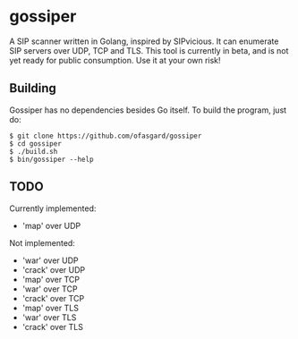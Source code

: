 # gossiper

A SIP scanner written in Golang, inspired by SIPvicious. It can enumerate SIP servers over UDP, TCP and TLS. This tool is currently in beta, and is not yet ready for public consumption. Use it at your own risk!

## Building

Gossiper has no dependencies besides Go itself. To build the program, just do:

```shell
$ git clone https://github.com/ofasgard/gossiper
$ cd gossiper
$ ./build.sh
$ bin/gossiper --help
```

## TODO

Currently implemented:

- 'map' over UDP

Not implemented:

- 'war' over UDP
- 'crack' over UDP
- 'map' over TCP
- 'war' over TCP
- 'crack' over TCP
- 'map' over TLS
- 'war' over TLS
- 'crack' over TLS
